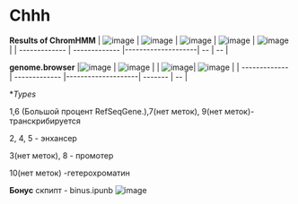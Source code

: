 # Chhh
**Results of ChromHMM**
| ![image](https://user-images.githubusercontent.com/60808830/161844282-b5ee858a-deb4-4dcf-8cca-6795ff093531.png) | ![image](https://user-images.githubusercontent.com/60808830/161844351-f562097b-ad49-4781-aed7-ecd9c46bdd04.png) | ![image](https://user-images.githubusercontent.com/60808830/161844429-8344a8ec-625f-4bb4-b425-5cec8280dc36.png) | ![image](https://user-images.githubusercontent.com/60808830/161844478-41ce1bc4-09dc-400d-a5ce-dcd20cb9ccf7.png) | ![image](https://user-images.githubusercontent.com/60808830/161844514-0c4238b1-d98a-471f-912b-ae88bc89bd72.png) |
| ------------- | ------------- |--------------------| -- | -- |


**genome.browser**
|![image](https://user-images.githubusercontent.com/60808830/161915427-5fcdbb7d-7eea-4722-ad74-a1b1424344a2.png) | ![image](https://user-images.githubusercontent.com/60808830/161915561-6c2f5921-f70d-47dd-89fb-b0060aef05af.png)  |      | ![image](https://user-images.githubusercontent.com/60808830/161915358-09ed4622-6e99-4601-9b58-9c846c063620.png)| ![image](https://user-images.githubusercontent.com/60808830/161915116-16433c95-67ef-441a-8549-b7b469e203ac.png) |
| ------------- | ------------- |--------------------| ------- | -- |

**Types*

1,6 (Большой процент RefSeqGene.),7(нет меток), 9(нет меток)- транскрибируется

2, 4, 5 - энхансер 

3(нет меток), 8 - промотер 

10(нет меток) -гетерохроматин 

**Бонус**
скпипт - binus.ipunb
![image](https://user-images.githubusercontent.com/60808830/161913262-86d349db-c5b9-4386-bdae-fd40674f3c62.png)
